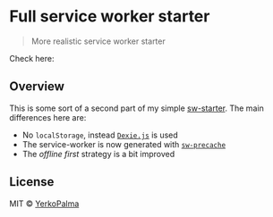 Full service worker starter 
===========================

> More realistic service worker starter

Check here: 

## Overview

This is some sort of a second part of my simple [sw-starter](https://github.com/YerkoPalma/sw-starter). The main differences here are:

* No `localStorage`, instead [`Dexie.js`](https://github.com/dfahlander/Dexie.js) is used
* The service-worker is now generated with [`sw-precache`](https://github.com/GoogleChrome/sw-precache)
* The _offline first_ strategy is a bit improved

## License

MIT &copy; [YerkoPalma](https://github.com/YerkoPalma)